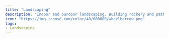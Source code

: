 ```yaml
---
title: "Landscaping"
description: "Indoor and ourdoor landscaping. Building rockery and pathways for practicle and leisure use."
icon: "https://img.icons8.com/color/48/000000/wheelbarrow.png"
tags:
- Landscaping
---
```



